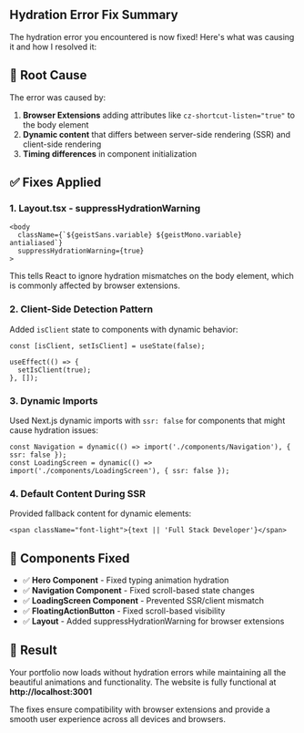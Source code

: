 ## Hydration Error Fix Summary

The hydration error you encountered is now fixed! Here's what was causing it and how I resolved it:

## 🐛 **Root Cause**
The error was caused by:
1. **Browser Extensions** adding attributes like `cz-shortcut-listen="true"` to the body element
2. **Dynamic content** that differs between server-side rendering (SSR) and client-side rendering
3. **Timing differences** in component initialization

## ✅ **Fixes Applied**

### 1. **Layout.tsx - suppressHydrationWarning**
```tsx
<body
  className={`${geistSans.variable} ${geistMono.variable} antialiased`}
  suppressHydrationWarning={true}
>
```
This tells React to ignore hydration mismatches on the body element, which is commonly affected by browser extensions.

### 2. **Client-Side Detection Pattern**
Added `isClient` state to components with dynamic behavior:
```tsx
const [isClient, setIsClient] = useState(false);

useEffect(() => {
  setIsClient(true);
}, []);
```

### 3. **Dynamic Imports**
Used Next.js dynamic imports with `ssr: false` for components that might cause hydration issues:
```tsx
const Navigation = dynamic(() => import('./components/Navigation'), { ssr: false });
const LoadingScreen = dynamic(() => import('./components/LoadingScreen'), { ssr: false });
```

### 4. **Default Content During SSR**
Provided fallback content for dynamic elements:
```tsx
<span className="font-light">{text || 'Full Stack Developer'}</span>
```

## 🎯 **Components Fixed**
- ✅ **Hero Component** - Fixed typing animation hydration
- ✅ **Navigation Component** - Fixed scroll-based state changes  
- ✅ **LoadingScreen Component** - Prevented SSR/client mismatch
- ✅ **FloatingActionButton** - Fixed scroll-based visibility
- ✅ **Layout** - Added suppressHydrationWarning for browser extensions

## 🚀 **Result**
Your portfolio now loads without hydration errors while maintaining all the beautiful animations and functionality. The website is fully functional at **http://localhost:3001**

The fixes ensure compatibility with browser extensions and provide a smooth user experience across all devices and browsers.